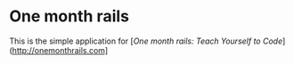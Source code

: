 # One month rails 

This is the simple application for
[*One month rails: Teach Yourself to Code*](http://onemonthrails.com]
